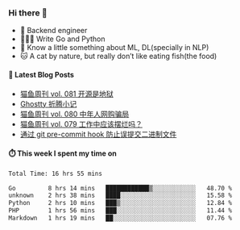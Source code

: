 ### Hi there 👋

- 🔧 Backend engineer
- 👨🏻‍💻 Write Go and Python
- 🔭 Know a little something about ML, DL(specially in NLP)
- 🐱 A cat by nature, but really don’t like eating fish(the food)

#### 📖 Latest Blog Posts
<!-- BLOG-POST-LIST:START -->
- [猫鱼周刊 vol. 081 开源是地狱](https://ameow.xyz/archives/weekly-081)
- [Ghostty 折腾小记](https://ameow.xyz/archives/configuring-ghostty)
- [猫鱼周刊 vol. 080 中年人网购骗局](https://ameow.xyz/archives/weekly-080)
- [猫鱼周刊 vol. 079 工作中应该摆烂吗？](https://ameow.xyz/archives/weekly-079)
- [通过 git pre-commit hook 防止误提交二进制文件](https://ameow.xyz/archives/prevent-commiting-binaries-with-pre-commit-hook)
<!-- BLOG-POST-LIST:END -->

#### ⏱️ This week I spent my time on
<!--START_SECTION:waka-->

```txt
Total Time: 16 hrs 55 mins

Go         8 hrs 14 mins   ████████████▒░░░░░░░░░░░░   48.70 %
unknown    2 hrs 38 mins   ████░░░░░░░░░░░░░░░░░░░░░   15.58 %
Python     2 hrs 10 mins   ███▒░░░░░░░░░░░░░░░░░░░░░   12.84 %
PHP        1 hrs 56 mins   ███░░░░░░░░░░░░░░░░░░░░░░   11.44 %
Markdown   1 hrs 19 mins   ██░░░░░░░░░░░░░░░░░░░░░░░   07.76 %
```

<!--END_SECTION:waka-->

<!--
**LeslieLeung/LeslieLeung** is a ✨ _special_ ✨ repository because its `README.md` (this file) appears on your GitHub profile.

Here are some ideas to get you started:

- 🔭 I’m currently working on ...
- 🌱 I’m currently learning ...
- 👯 I’m looking to collaborate on ...
- 🤔 I’m looking for help with ...
- 💬 Ask me about ...
- 📫 How to reach me: ...
- 😄 Pronouns: ...
- ⚡ Fun fact: ...
-->
